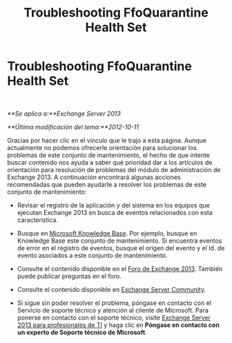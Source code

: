 ﻿---
title: Troubleshooting FfoQuarantine Health Set
TOCTitle: Troubleshooting FfoQuarantine Health Set
ms:assetid: 7e0573d8-271a-4058-90c6-b4875b3b8456
ms:mtpsurl: https://technet.microsoft.com/es-es/library/ms.exch.scom.ffoquarantine(v=EXCHG.150)
ms:contentKeyID: 54652496
ms.date: 10/08/2015
mtps_version: v=EXCHG.150
ms.translationtype: HT
---

# Troubleshooting FfoQuarantine Health Set

 

_**Se aplica a:**Exchange Server 2013_

_**Última modificación del tema:**2012-10-11_

Gracias por hacer clic en el vínculo que le trajo a esta página. Aunque actualmente no podemos ofrecerle orientación para solucionar los problemas de este conjunto de mantenimiento, el hecho de que intente buscar contenido nos ayuda a saber qué prioridad dar a los artículos de orientación para resolución de problemas del módulo de administración de Exchange 2013. A continuación encontrará algunas acciones recomendadas que pueden ayudarle a resolver los problemas de este conjunto de mantenimiento:

  - Revisar el registro de la aplicación y del sistema en los equipos que ejecutan Exchange 2013 en busca de eventos relacionados con esta característica.

  - Busque en [Microsoft Knowledge Base](http://go.microsoft.com/fwlink/p/?linkid=18175). Por ejemplo, busque en Knowledge Base este conjunto de mantenimiento. Si encuentra eventos de error en el registro de eventos, busque el origen del evento y el Id. de evento asociados a este conjunto de mantenimiento.

  - Consulte el contenido disponible en el [Foro de Exchange 2013](http://go.microsoft.com/fwlink/p/?linkid=257903). También puede publicar preguntas en el foro.

  - Consulte el contenido disponible en [Exchange Server Community](http://go.microsoft.com/fwlink/p/?linkid=14927).

  - Si sigue sin poder resolver el problema, póngase en contacto con el Servicio de soporte técnico y atención al cliente de Microsoft. Para ponerse en contacto con el soporte técnico, visite [Exchange Server 2013 para profesionales de TI](http://go.microsoft.com/fwlink/p/?linkid=402506) y haga clic en **Póngase en contacto con un experto de Soporte técnico de Microsoft**.

